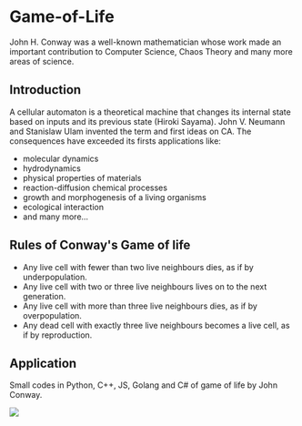 # Game-of-Life
John H. Conway was a well-known mathematician whose work made an important contribution to Computer Science, Chaos Theory and many more areas of science. 
## Introduction
A cellular automaton is a theoretical machine that changes its internal state based on inputs and its previous state (Hiroki Sayama). John V. Neumann and Stanislaw Ulam invented the term and first ideas on CA. The consequences have exceeded its firsts applications like: 
- molecular dynamics
- hydrodynamics
- physical properties of materials
- reaction-diffusion chemical processes
- growth and morphogenesis of a living organisms
- ecological interaction
- and many more...
## Rules of Conway's Game of life
- Any live cell with fewer than two live neighbours dies, as if by underpopulation.
- Any live cell with two or three live neighbours lives on to the next generation.
- Any live cell with more than three live neighbours dies, as if by overpopulation.
- Any dead cell with exactly three live neighbours becomes a live cell, as if by reproduction.
## Application
Small codes in Python, C++, JS, Golang and C# of game of life by John Conway.

![](https://66.media.tumblr.com/095abf33a07cc35be599bd3a9829c36f/tumblr_pmug54cZfE1s7skbro1_400.gif)